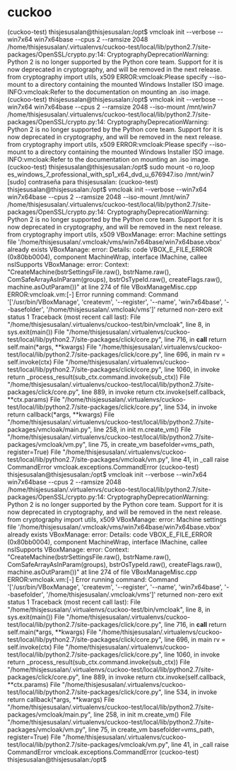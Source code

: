 # cuckoo

(cuckoo-test) thisjesusalan@thisjesusalan:/opt$ vmcloak init --verbose --win7x64 win7x64base --cpus 2 --ramsize 2048
/home/thisjesusalan/.virtualenvs/cuckoo-test/local/lib/python2.7/site-packages/OpenSSL/crypto.py:14: CryptographyDeprecationWarning: Python 2 is no longer supported by the Python core team. Support for it is now deprecated in cryptography, and will be removed in the next release.
  from cryptography import utils, x509
ERROR:vmcloak:Please specify --iso-mount to a directory containing the mounted Windows Installer ISO image.
INFO:vmcloak:Refer to the documentation on mounting an .iso image.
(cuckoo-test) thisjesusalan@thisjesusalan:/opt$ vmcloak init --verbose --win7x64 win7x64base --cpus 2 --ramsize 2048 --iso-mount /mnt/win7
/home/thisjesusalan/.virtualenvs/cuckoo-test/local/lib/python2.7/site-packages/OpenSSL/crypto.py:14: CryptographyDeprecationWarning: Python 2 is no longer supported by the Python core team. Support for it is now deprecated in cryptography, and will be removed in the next release.
  from cryptography import utils, x509
ERROR:vmcloak:Please specify --iso-mount to a directory containing the mounted Windows Installer ISO image.
INFO:vmcloak:Refer to the documentation on mounting an .iso image.
(cuckoo-test) thisjesusalan@thisjesusalan:/opt$ sudo mount -o ro,loop es_windows_7_professional_with_sp1_x64_dvd_u_676947.iso /mnt/win7
[sudo] contraseña para thisjesusalan: 
(cuckoo-test) thisjesusalan@thisjesusalan:/opt$ vmcloak init --verbose --win7x64 win7x64base --cpus 2 --ramsize 2048 --iso-mount /mnt/win7
/home/thisjesusalan/.virtualenvs/cuckoo-test/local/lib/python2.7/site-packages/OpenSSL/crypto.py:14: CryptographyDeprecationWarning: Python 2 is no longer supported by the Python core team. Support for it is now deprecated in cryptography, and will be removed in the next release.
  from cryptography import utils, x509
VBoxManage: error: Machine settings file '/home/thisjesusalan/.vmcloak/vms/win7x64base/win7x64base.vbox' already exists
VBoxManage: error: Details: code VBOX_E_FILE_ERROR (0x80bb0004), component MachineWrap, interface IMachine, callee nsISupports
VBoxManage: error: Context: "CreateMachine(bstrSettingsFile.raw(), bstrName.raw(), ComSafeArrayAsInParam(groups), bstrOsTypeId.raw(), createFlags.raw(), machine.asOutParam())" at line 274 of file VBoxManageMisc.cpp
ERROR:vmcloak.vm:[-] Error running command: Command '['/usr/bin/VBoxManage', 'createvm', '--register', '--name', 'win7x64base', '--basefolder', '/home/thisjesusalan/.vmcloak/vms']' returned non-zero exit status 1
Traceback (most recent call last):
  File "/home/thisjesusalan/.virtualenvs/cuckoo-test/bin/vmcloak", line 8, in <module>
    sys.exit(main())
  File "/home/thisjesusalan/.virtualenvs/cuckoo-test/local/lib/python2.7/site-packages/click/core.py", line 716, in __call__
    return self.main(*args, **kwargs)
  File "/home/thisjesusalan/.virtualenvs/cuckoo-test/local/lib/python2.7/site-packages/click/core.py", line 696, in main
    rv = self.invoke(ctx)
  File "/home/thisjesusalan/.virtualenvs/cuckoo-test/local/lib/python2.7/site-packages/click/core.py", line 1060, in invoke
    return _process_result(sub_ctx.command.invoke(sub_ctx))
  File "/home/thisjesusalan/.virtualenvs/cuckoo-test/local/lib/python2.7/site-packages/click/core.py", line 889, in invoke
    return ctx.invoke(self.callback, **ctx.params)
  File "/home/thisjesusalan/.virtualenvs/cuckoo-test/local/lib/python2.7/site-packages/click/core.py", line 534, in invoke
    return callback(*args, **kwargs)
  File "/home/thisjesusalan/.virtualenvs/cuckoo-test/local/lib/python2.7/site-packages/vmcloak/main.py", line 258, in init
    m.create_vm()
  File "/home/thisjesusalan/.virtualenvs/cuckoo-test/local/lib/python2.7/site-packages/vmcloak/vm.py", line 75, in create_vm
    basefolder=vms_path, register=True)
  File "/home/thisjesusalan/.virtualenvs/cuckoo-test/local/lib/python2.7/site-packages/vmcloak/vm.py", line 41, in _call
    raise CommandError
vmcloak.exceptions.CommandError
(cuckoo-test) thisjesusalan@thisjesusalan:/opt$ vmcloak init --verbose --win7x64 win7x64base --cpus 2 --ramsize 2048
/home/thisjesusalan/.virtualenvs/cuckoo-test/local/lib/python2.7/site-packages/OpenSSL/crypto.py:14: CryptographyDeprecationWarning: Python 2 is no longer supported by the Python core team. Support for it is now deprecated in cryptography, and will be removed in the next release.
  from cryptography import utils, x509
VBoxManage: error: Machine settings file '/home/thisjesusalan/.vmcloak/vms/win7x64base/win7x64base.vbox' already exists
VBoxManage: error: Details: code VBOX_E_FILE_ERROR (0x80bb0004), component MachineWrap, interface IMachine, callee nsISupports
VBoxManage: error: Context: "CreateMachine(bstrSettingsFile.raw(), bstrName.raw(), ComSafeArrayAsInParam(groups), bstrOsTypeId.raw(), createFlags.raw(), machine.asOutParam())" at line 274 of file VBoxManageMisc.cpp
ERROR:vmcloak.vm:[-] Error running command: Command '['/usr/bin/VBoxManage', 'createvm', '--register', '--name', 'win7x64base', '--basefolder', '/home/thisjesusalan/.vmcloak/vms']' returned non-zero exit status 1
Traceback (most recent call last):
  File "/home/thisjesusalan/.virtualenvs/cuckoo-test/bin/vmcloak", line 8, in <module>
    sys.exit(main())
  File "/home/thisjesusalan/.virtualenvs/cuckoo-test/local/lib/python2.7/site-packages/click/core.py", line 716, in __call__
    return self.main(*args, **kwargs)
  File "/home/thisjesusalan/.virtualenvs/cuckoo-test/local/lib/python2.7/site-packages/click/core.py", line 696, in main
    rv = self.invoke(ctx)
  File "/home/thisjesusalan/.virtualenvs/cuckoo-test/local/lib/python2.7/site-packages/click/core.py", line 1060, in invoke
    return _process_result(sub_ctx.command.invoke(sub_ctx))
  File "/home/thisjesusalan/.virtualenvs/cuckoo-test/local/lib/python2.7/site-packages/click/core.py", line 889, in invoke
    return ctx.invoke(self.callback, **ctx.params)
  File "/home/thisjesusalan/.virtualenvs/cuckoo-test/local/lib/python2.7/site-packages/click/core.py", line 534, in invoke
    return callback(*args, **kwargs)
  File "/home/thisjesusalan/.virtualenvs/cuckoo-test/local/lib/python2.7/site-packages/vmcloak/main.py", line 258, in init
    m.create_vm()
  File "/home/thisjesusalan/.virtualenvs/cuckoo-test/local/lib/python2.7/site-packages/vmcloak/vm.py", line 75, in create_vm
    basefolder=vms_path, register=True)
  File "/home/thisjesusalan/.virtualenvs/cuckoo-test/local/lib/python2.7/site-packages/vmcloak/vm.py", line 41, in _call
    raise CommandError
vmcloak.exceptions.CommandError
(cuckoo-test) thisjesusalan@thisjesusalan:/opt$ 
